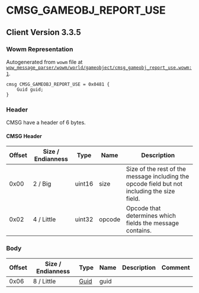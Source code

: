 # CMSG_GAMEOBJ_REPORT_USE

## Client Version 3.3.5

### Wowm Representation

Autogenerated from `wowm` file at [`wow_message_parser/wowm/world/gameobject/cmsg_gameobj_report_use.wowm:1`](https://github.com/gtker/wow_messages/tree/main/wow_message_parser/wowm/world/gameobject/cmsg_gameobj_report_use.wowm#L1).
```rust,ignore
cmsg CMSG_GAMEOBJ_REPORT_USE = 0x0481 {
    Guid guid;
}
```
### Header

CMSG have a header of 6 bytes.

#### CMSG Header

| Offset | Size / Endianness | Type   | Name   | Description |
| ------ | ----------------- | ------ | ------ | ----------- |
| 0x00   | 2 / Big           | uint16 | size   | Size of the rest of the message including the opcode field but not including the size field.|
| 0x02   | 4 / Little        | uint32 | opcode | Opcode that determines which fields the message contains.|

### Body

| Offset | Size / Endianness | Type | Name | Description | Comment |
| ------ | ----------------- | ---- | ---- | ----------- | ------- |
| 0x06 | 8 / Little | [Guid](../spec/packed-guid.md) | guid |  |  |

